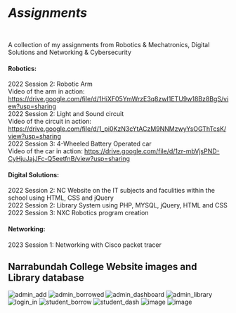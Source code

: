 # <b><h5>Assignments</h5></b>
A collection of my assignments from Robotics & Mechatronics, Digital Solutions and Networking & Cybersecurity


<h4>Robotics:</h4>

2022 Session 2: Robotic Arm
<br>
Video of the arm in action: https://drive.google.com/file/d/1HiXF05YmWrzE3q8zwI1ETU9w18Bz8BgS/view?usp=sharing
<br>
2022 Session 2: Light and Sound circuit
<br>
Video of the circuit in action: https://drive.google.com/file/d/1_pi0KzN3cYtACzM9NNMzwyYsOGThTcsK/view?usp=sharing
<br>
2022 Session 3: 4-Wheeled Battery Operated car 
<br>
Video of the car in action: https://drive.google.com/file/d/1zr-mbVjsPND-CyHjuJajJFc-Q5eetfnB/view?usp=sharing

<h4>Digital Solutions:</h4>

2022 Session 2: NC Website on the IT subjects and faculities within the school using HTML, CSS and jQuery
<br>
2022 Session 2: Library System using PHP, MYSQL, jQuery, HTML and CSS
<br>
2022 Session 3: NXC Robotics program creation  

<h4>Networking:</h4>

2023 Session 1: Networking with Cisco packet tracer



## Narrabundah College Website images and Library database

![admin_add](https://user-images.githubusercontent.com/109852885/206121817-fee72aa1-f7c7-4c3f-8192-90d00c671790.png)
![admin_borrowed](https://user-images.githubusercontent.com/109852885/206121827-2676902d-9074-45b5-9f7a-167450b77017.png)
![admin_dashboard](https://user-images.githubusercontent.com/109852885/206121831-89ac731e-1f66-4031-abe4-8d300de24197.png)
![admin_library](https://user-images.githubusercontent.com/109852885/206121832-aba2e9f6-ae71-43b0-97a5-8b671686ae21.png)
![login_in](https://user-images.githubusercontent.com/109852885/206121837-2cc23c7c-e12c-4593-8c40-78bbe068b662.png)
![student_borrow](https://user-images.githubusercontent.com/109852885/206121840-41f196bb-4dfc-4539-93e2-aa5dcb3237a6.png)
![student_dash](https://user-images.githubusercontent.com/109852885/206121849-704a509c-106c-4b80-9674-d4fe82b3528d.png)
![image](https://user-images.githubusercontent.com/109852885/206123033-678f0c1e-5404-46a8-91b3-e0060a006ee0.png)
![image](https://user-images.githubusercontent.com/109852885/206123172-8f28f347-024c-4b3e-8de5-bbc31ec03efb.png)

